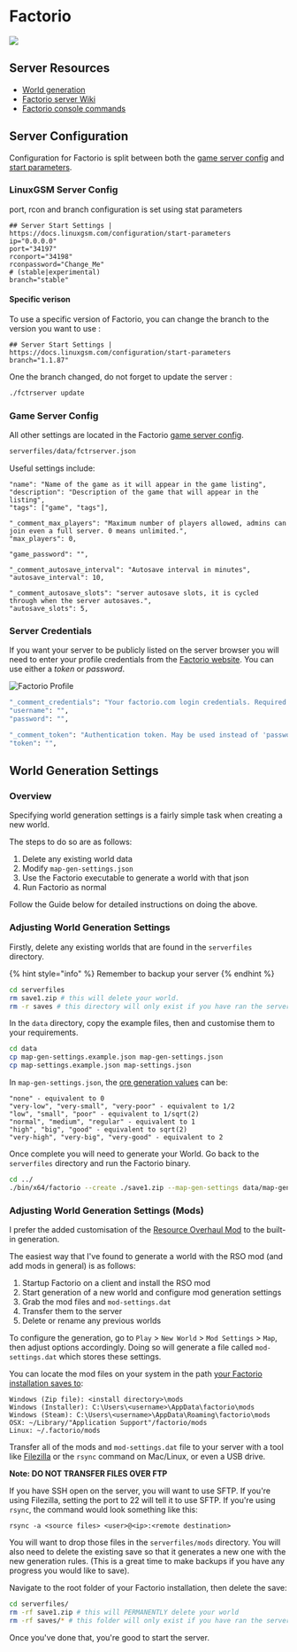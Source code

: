 # Factorio

![](../.gitbook/assets/factoriobanner.jpg)

## Server Resources

* [World generation](https://wiki.factorio.com/World_generator)
* [Factorio server Wiki](https://wiki.factorio.com/Multiplayer)
* [Factorio console commands](https://wiki.factorio.com/Console#Command_line_parameters)

## Server Configuration

Configuration for Factorio is split between both the [game server config](../configuration/game-server-config.md) and [start parameters](../configuration/start-parameters.md).

### LinuxGSM Server Config 

port, rcon and branch configuration is set using stat parameters

```text
## Server Start Settings | https://docs.linuxgsm.com/configuration/start-parameters
ip="0.0.0.0"
port="34197"
rconport="34198"
rconpassword="Change_Me"
# (stable|experimental)
branch="stable"
```

#### Specific verison

To use a specific version of Factorio, you can change the branch to the version you want to use :

```text
## Server Start Settings | https://docs.linuxgsm.com/configuration/start-parameters
branch="1.1.87"
```

One the branch changed, do not forget to update the server :

```bash
./fctrserver update
```

### Game Server Config

All other settings are located in the Factorio [game server config](../configuration/game-server-config.md).

```bash
serverfiles/data/fctrserver.json
```

Useful settings include:

```text
"name": "Name of the game as it will appear in the game listing",
"description": "Description of the game that will appear in the listing",
"tags": ["game", "tags"],

"_comment_max_players": "Maximum number of players allowed, admins can join even a full server. 0 means unlimited.",
"max_players": 0,

"game_password": "",

"_comment_autosave_interval": "Autosave interval in minutes",
"autosave_interval": 10,

"_comment_autosave_slots": "server autosave slots, it is cycled through when the server autosaves.",
"autosave_slots": 5,
```

### Server Credentials

If you want your server to be publicly listed on the server browser you will need to enter your profile credentials from the [Factorio website](https://www.factorio.com/profile). You can use either a _token_ or _password_.

![Factorio Profile](../.gitbook/assets/factorioprofile.png)

```bash
"_comment_credentials": "Your factorio.com login credentials. Required for games with visibility public",
"username": "",
"password": "",

"_comment_token": "Authentication token. May be used instead of 'password' above.",
"token": "",
```

## World Generation Settings

### Overview

Specifying world generation settings is a fairly simple task when creating a new world.

The steps to do so are as follows:

1. Delete any existing world data
2. Modify `map-gen-settings.json`
3. Use the Factorio executable to generate a world with that json
4. Run Factorio as normal

Follow the Guide below for detailed instructions on doing the above.

### Adjusting World Generation Settings

Firstly, delete any existing worlds that are found in the `serverfiles` directory.

{% hint style="info" %}
Remember to backup your server
{% endhint %}

```bash
cd serverfiles
rm save1.zip # this will delete your world.
rm -r saves # this directory will only exist if you have ran the server.
```

In the `data` directory, copy the example files, then and customise them to your requirements.

```bash
cd data
cp map-gen-settings.example.json map-gen-settings.json
cp map-settings.example.json map-settings.json
```

In `map-gen-settings.json`, the [ore generation values](https://lua-api.factorio.com/latest/Concepts.html#MapGenSize) can be:

```text
"none" - equivalent to 0
"very-low", "very-small", "very-poor" - equivalent to 1/2
"low", "small", "poor" - equivalent to 1/sqrt(2)
"normal", "medium", "regular" - equivalent to 1
"high", "big", "good" - equivalent to sqrt(2)
"very-high", "very-big", "very-good" - equivalent to 2
```

Once complete you will need to generate your World. Go back to the `serverfiles` directory and run the Factorio binary.

```bash
cd ../
./bin/x64/factorio --create ./save1.zip --map-gen-settings data/map-gen-settings.json --map-settings data/map-settings.json
```

### Adjusting World Generation Settings \(Mods\)

I prefer the added customisation of the [Resource Overhaul Mod](https://mods.factorio.com/mods/orzelek/rso-mod) to the built-in generation.

The easiest way that I've found to generate a world with the RSO mod \(and add mods in general\) is as follows:

1. Startup Factorio on a client and install the RSO mod
2. Start generation of a new world and configure mod generation settings
3. Grab the mod files and `mod-settings.dat`
4. Transfer them to the server 
5. Delete or rename any previous worlds

To configure the generation, go to `Play` &gt; `New World` &gt; `Mod Settings` &gt; `Map`, then adjust options accordingly. Doing so will generate a file called `mod-settings.dat` which stores these settings.

You can locate the mod files on your system in the path [your Factorio installation saves to](https://wiki.factorio.com/Application_directory/Changing_the_save_directory):

```text
Windows (Zip file): <install directory>\mods
Windows (Installer): C:\Users\<username>\AppData\factorio\mods
Windows (Steam): C:\Users\<username>\AppData\Roaming\factorio\mods
OSX: ~/Library/"Application Support"/factorio/mods
Linux: ~/.factorio/mods
```

Transfer all of the mods and `mod-settings.dat` file to your server with a tool like [Filezilla](https://filezilla-project.org/) or the `rsync` command on Mac/Linux, or even a USB drive.

**Note: DO NOT TRANSFER FILES OVER FTP**

If you have SSH open on the server, you will want to use SFTP. If you're using Filezilla, setting the port to 22 will tell it to use SFTP. If you're using `rsync`, the command would look something like this:

```text
rsync -a <source files> <user>@<ip>:<remote destination>
```

You will want to drop those files in the `serverfiles/mods` directory. You will also need to delete the existing save so that it generates a new one with the new generation rules. \(This is a great time to make backups if you have any progress you would like to save\).

Navigate to the root folder of your Factorio installation, then delete the save:

```bash
cd serverfiles/
rm -rf save1.zip # this will PERMANENTLY delete your world
rm -rf saves/* # this folder will only exist if you have ran the server
```

Once you've done that, you're good to start the server.



